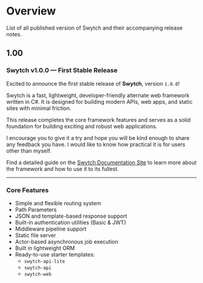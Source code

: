# Overview
List of all published version of Swytch and their accompanying release notes.


## 1.00
### Swytch v1.0.0 — First Stable Release

Excited to announce the first stable release of **Swytch**, version `1.0.0`!

Swytch is a fast, lightweight, developer-friendly alternate web framework written in C#. It is designed for building modern APIs, web apps, and static sites with minimal friction.

This release completes the core framework features and serves as a solid foundation for building exciting and robust web applications.

I encourage you to give it a try and hope you will be kind enough to share any feedback you have. I would like to know how practical it is for users other than myself.

Find a detailed guide on the [Swytch Documentation Site](https://gwali-1.github.io/Swytch/) to learn more about the framework and how to use it to its fullest.

---

### Core Features

- Simple and flexible routing system
- Path Parameters
- JSON and template-based response support
- Built-in authentication utilities (Basic & JWT)
- Middleware pipeline support
- Static file server
- Actor-based asynchronous job execution
- Built in lightweight ORM
- Ready-to-use starter templates:
    - `swytch-api-lite`
    - `swytch-api`
    - `swytch-web`



